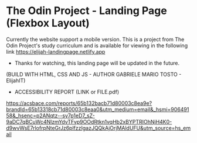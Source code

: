 # The Odin Project - Landing Page (Flexbox Layout)

Currently the website support a mobile version. This is a project from The Odin Project's study curriculum and is available for viewing in the following link https://elijah-landingpage.netlify.app

- Thanks for watching, this landing page will be updated in the future.

(BUILD WITH HTML, CSS AND JS - AUTHOR GABRIELE MARIO TOSTO - ElijahIT)


- ACCESSIBILITY REPORT (LINK or FILE.pdf)

https://acsbace.com/reports/65b132bacb71d80003c8ea9e?brandId=65b13318cb71d80003c8eaa0&utm_medium=email&_hsmi=90649158&_hsenc=p2ANqtz--sy7p1eD7_sZ-9aDC7qBCuWc4NlzmYdvTFvp9OOdRtkn1vqHb2xBYPTRIOhNjH4K0-d9wvWsE7rlofrpNteGrJz6plfzzIgazJQQkAjOrjMAldUFU&utm_source=hs_email